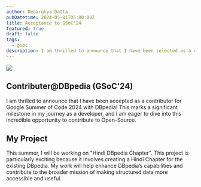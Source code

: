 ```yaml
---
author: Debarghya Datta
pubDatetime: 2024-05-01T05:00:00Z
title: Acceptance to GSoC'24
featured: true
draft: false
tags:
  - gsoc
description: I am thrilled to announce that I have been selected as a contributer for GSoC'24 with DBpedia.
---
```


![](@assets/images/gsoc_x_dbpedia.png)

## Contributer@DBpedia (GSoC'24)

I am thrilled to announce that I have been accepted as a contributor for Google Summer of Code 2024 with DBpedia! This marks a significant milestone in my journey as a developer, and I am eager to dive into this incredible opportunity to contribute to Open-Source.

## My Project

This summer, I will be working on "Hindi DBpedia Chapter". This project is
particularly exciting because it involves creating a Hindi Chapter for the
existing DBpedia. My work will help enhance DBpedia’s capabilities and
contribute to the broader mission of making structured data more accessible and
useful.
